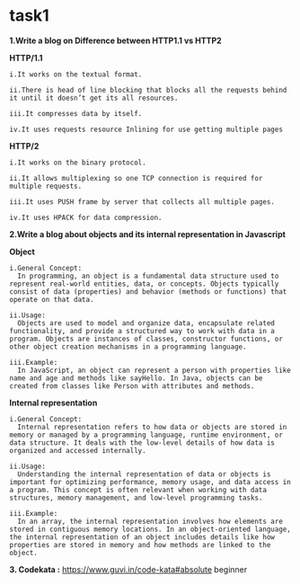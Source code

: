 # task1


**1.Write a blog on Difference between HTTP1.1 vs HTTP2**

  **HTTP/1.1**
  
    i.It works on the textual format.
    
    ii.There is head of line blocking that blocks all the requests behind it until it doesn’t get its all resources.
    
    iii.It compresses data by itself.
    
    iv.It uses requests resource Inlining for use getting multiple pages
  
  **HTTP/2**
  
    i.It works on the binary protocol.
    
    ii.It allows multiplexing so one TCP connection is required for multiple requests.
    
    iii.It uses PUSH frame by server that collects all multiple pages. 
    
    iv.It uses HPACK for data compression.


**2.Write a blog about objects and its internal representation in Javascript**

  **Object**
  
    i.General Concept:
      In programming, an object is a fundamental data structure used to represent real-world entities, data, or concepts. Objects typically consist of data (properties) and behavior (methods or functions) that   
    operate on that data.
    
    ii.Usage: 
      Objects are used to model and organize data, encapsulate related functionality, and provide a structured way to work with data in a program. Objects are instances of classes, constructor functions, or   
    other object creation mechanisms in a programming language.
    
    iii.Example: 
      In JavaScript, an object can represent a person with properties like name and age and methods like sayHello. In Java, objects can be created from classes like Person with attributes and methods.
      
  **Internal representation**
  
    i.General Concept: 
      Internal representation refers to how data or objects are stored in memory or managed by a programming language, runtime environment, or data structure. It deals with the low-level details of how data is 
    organized and accessed internally.
    
    ii.Usage: 
      Understanding the internal representation of data or objects is important for optimizing performance, memory usage, and data access in a program. This concept is often relevant when working with data 
    structures, memory management, and low-level programming tasks.
    
    iii.Example: 
      In an array, the internal representation involves how elements are stored in contiguous memory locations. In an object-oriented language, the internal representation of an object includes details like how 
    properties are stored in memory and how methods are linked to the object.



**3. Codekata :**
     https://www.guvi.in/code-kata#absolute beginner 
